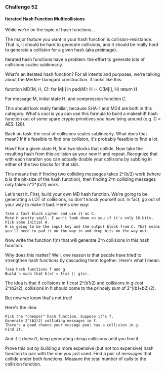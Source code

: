 ### Challenge 52
#### Iterated Hash Function Multicollisions

While we're on the topic of hash functions...

The major feature you want in your hash function is collision-resistance. That is, it should be hard to generate collisions, and it should be really hard to generate a collision for a given hash (aka preimage).

Iterated hash functions have a problem: the effort to generate lots of collisions scales sublinearly.

What's an iterated hash function? For all intents and purposes, we're talking about the Merkle-Damgard construction. It looks like this:

function MD(M, H, C):
  for M[i] in pad(M):
    H := C(M[i], H)
  return H

For message M, initial state H, and compression function C.

This should look really familiar, because SHA-1 and MD4 are both in this category. What's cool is you can use this formula to build a makeshift hash function out of some spare crypto primitives you have lying around (e.g. C = AES-128).

Back on task: the cost of collisions scales sublinearly. What does that mean? If it's feasible to find one collision, it's probably feasible to find a lot.

How? For a given state H, find two blocks that collide. Now take the resulting hash from this collision as your new H and repeat. Recognize that with each iteration you can actually double your collisions by subbing in either of the two blocks for that slot.

This means that if finding two colliding messages takes 2^(b/2) work (where b is the bit-size of the hash function), then finding 2^n colliding messages only takes n*2^(b/2) work.

Let's test it. First, build your own MD hash function. We're going to be generating a LOT of collisions, so don't knock yourself out. In fact, go out of your way to make it bad. Here's one way:

    Take a fast block cipher and use it as C.
    Make H pretty small. I won't look down on you if it's only 16 bits. Pick some initial H.
    H is going to be the input key and the output block from C. That means you'll need to pad it on the way in and drop bits on the way out.

Now write the function f(n) that will generate 2^n collisions in this hash function.

Why does this matter? Well, one reason is that people have tried to strengthen hash functions by cascading them together. Here's what I mean:

    Take hash functions f and g.
    Build h such that h(x) = f(x) || g(x).

The idea is that if collisions in f cost 2^(b1/2) and collisions in g cost 2^(b2/2), collisions in h should come to the princely sum of 2^((b1+b2)/2).

But now we know that's not true!

Here's the idea:

    Pick the "cheaper" hash function. Suppose it's f.
    Generate 2^(b2/2) colliding messages in f.
    There's a good chance your message pool has a collision in g.
    Find it.

And if it doesn't, keep generating cheap collisions until you find it.

Prove this out by building a more expensive (but not too expensive) hash function to pair with the one you just used. Find a pair of messages that collide under both functions. Measure the total number of calls to the collision function.
